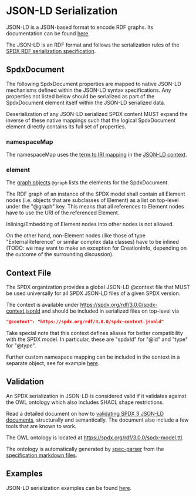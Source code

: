 # JSON-LD Serialization

JSON-LD is a JSON-based format to encode RDF graphs.
Its documentation can be found [here](https://www.w3.org/TR/json-ld11/).

The JSON-LD is an RDF format and follows the serialization rules of the
[SPDX RDF serialization specification](rdf.md).

## SpdxDocument

The following SpdxDocument properties are mapped to native JSON-LD mechanisms
defined within the JSON-LD syntax specifications. Any properties not listed below
should be serialized as part of the SpdxDocument element itself within the
JSON-LD serialized data.

Deserialization of any JSON-LD serialized SPDX content MUST expand the inverse of
these native mappings such that the logical SpdxDocument element directly
contains its full set of properties.

### namespaceMap

The namespaceMap uses the [term to IRI mapping](https://www.w3.org/TR/json-ld11/#example-11-term-expansion-from-context-definition)
in the [JSON-LD context](https://www.w3.org/TR/json-ld11/#the-context).

### element

The [graph objects](https://www.w3.org/TR/json-ld11/#graph-objects) `@graph`
lists the elements for the SpdxDocument.

The RDF graph of an instance of the SPDX model shall contain all Element nodes
(i.e. objects that are subclasses of Element) as a list on top-level under the
"@graph" key. This means that all references to Element nodes have to use the
URI of the referenced Element.

Inlining/Embedding of Element nodes into other nodes is not allowed.

On the other hand, non-Element nodes (like those of type "ExternalReference" or
similar complex data classes) have to be inlined (TODO: we may want to make an
exception for CreationInfo, depending on the outcome of the surrounding
discussion).

## Context File

The SPDX organization provides a global JSON-LD @context file that MUST be used
universally for all SPDX JSON-LD files of a given SPDX version.

The context is available under <https://spdx.org/rdf/3.0.0/spdx-context.jsonld>
and should be included in serialized files on top-level via

```json
"@context": "https://spdx.org/rdf/3.0.0/spdx-context.jsonld"
```

Take special note that this context defines aliases for better compatibility
with the SPDX model. In particular, these are "spdxId" for "@id" and "type" for
"@type".

Further custom namespace mapping can be included in the context in a separate
object, see for example [here](json_ld/examples/spdx_document4.json).

## Validation

An SPDX serialization in JSON-LD is considered valid if it validates against
the OWL ontology which also includes SHACL shape restrictions.

Read a detailed document on how to
[validating SPDX 3 JSON-LD documents](json_ld/validation.md), structurally and
semantically. The document also include a few tools that are known to work.

The OWL ontology is located at <https://spdx.org/rdf/3.0.0/spdx-model.ttl>.

The ontology is automatically generated by
[spec-parser](https://github.com/spdx/spec-parser)
from the
[specification markdown files](https://github.com/spdx/spdx-3-model/tree/main/model).

## Examples

JSON-LD serialization examples can be found [here](json_ld/examples.md).
